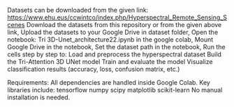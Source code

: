 Datasets can be downloaded from the given link: https://www.ehu.eus/ccwintco/index.php/Hyperspectral_Remote_Sensing_Scenes
Download the datasets from this repository or from the given above link,
Upload the datasets to your Google Drive in dataset folder,
Open the notebook: Tri 3D-Unet_architecture22.ipynb in the google colab,
Mount Google Drive in the notebook,
Set the dataset path in the notebook,
Run the cells step by step to:
Load and preprocess the hyperspectral dataset
Build the Tri-Attention 3D UNet model
Train and evaluate the model
Visualize classification results (accuracy, loss, confusion matrix, etc.)

Requirements:
All dependencies are handled inside Google Colab. Key libraries include:
tensorflow
numpy
scipy
matplotlib
scikit-learn
No manual installation is needed.
